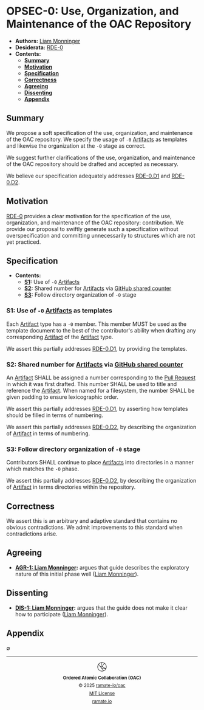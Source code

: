 # OPSEC-0: Use, Organization, and Maintenance of the OAC Repository
- **Authors:** [Liam Monninger](mailto:liam@ramate.io)
- **Desiderata:** [RDE-0](../../../rde/rera-000-000-000-dulan/rde-000-000-000/README.md)
- **Contents:**
  - **[Summary](#summary)**
  - **[Motivation](#motivation)**
  - **[Specification](#specification)**
  - **[Correctness](#correctness)**
  - **[Agreeing](#agreeing)**
  - **[Dissenting](#dissenting)**
  - **[Appendix](#appendix)**

## Summary
We propose a soft specification of the use, organization, and maintenance of the OAC repository. We specify the usage of `-0` [Artifacts](../../../rglo/rera-000-000-000-dulan/rglo-000-000-000-artifact/README.md) as templates and likewise the organization at the `-0` stage as correct.

We suggest further clarifications of the use, organization, and maintenance of the OAC repository should be drafted and accepted as necessary.

We believe our specification adequately addresses [RDE-0.D1](../../../rde/rera-000-000-000-dulan/rde-000-000-000/README.md#d1-provide-templates-for-artifacts-and-describe-their-usage) and [RDE-0.D2](../../../rde/rera-000-000-000-dulan/rde-000-000-000/README.md#d1-provide-templates-for-artifacts-and-describe-their-usage).

## Motivation
[RDE-0](../../../rde/rera-000-000-000-dulan/rde-000-000-000/README.md) provides a clear motivation for the specification of the use, organization, and maintenance of the OAC repository: contribution. We provide our proposal to swiftly generate such a specification without overspecification and committing unnecessarily to structures which are not yet practiced.

## Specification
- **Contents:**
  - **[S1](#s1-use-of--0-artifacts-as-templates):** Use of `-0` [Artifacts](../../../rglo/rera-000-000-000-dulan/)
  - **[S2](#s2-shared-number-for-artifacts-via-github-shared-counter):** Shared number for [Artifacts](../../../rglo/rera-000-000-000-dulan/rglo-000-000-000-artifact/README.md) via [GitHub shared counter](https://github.com/orgs/community/discussions/69759)
  - **[S3](#s3-follow-directory-organization-of--0-stage):** Follow directory organization of `-0` stage

### S1: Use of `-0` [Artifacts](../../../rglo/rera-000-000-000-dulan/rglo-000-000-000-artifact/README.md) as templates

Each [Artifact](../../../rglo/rera-000-000-000-dulan/rglo-000-000-000-artifact/README.md) type has a `-0` member. This member MUST be used as the template document to the best of the contributor's ability when drafting any corresponding [Artifact](../../../rglo/rera-000-000-000-dulan/rglo-000-000-000-artifact/README.md) of the [Artifact](../../../rglo/rera-000-000-000-dulan/rglo-000-000-000-artifact/README.md) type.

We assert this partially addresses [RDE-0.D1](../../../rde/rera-000-000-000-dulan/rde-000-000-000/README.md#d1-provide-templates-for-artifacts-and-describe-their-usage), by providing the templates.

### S2: Shared number for [Artifacts](../../../rglo/rera-000-000-000-dulan/rglo-000-000-000-artifact/README.md) via [GitHub shared counter](https://github.com/orgs/community/discussions/69759)

An [Artifact](../../../rglo/rera-000-000-000-dulan/rglo-000-000-000-artifact/README.md) SHALL be assigned a number corresponding to the [Pull Request](https://docs.github.com/en/pull-requests/collaborating-with-pull-requests/proposing-changes-to-your-work-with-pull-requests/about-pull-requests) in which it was first drafted. This number SHALL be used to title and reference the [Artifact](../../../rglo/rera-000-000-000-dulan/rglo-000-000-000-artifact/README.md). When named for a filesystem, the number SHALL be given padding to ensure lexicographic order.

We assert this partially addresses [RDE-0.D1](../../../rde/rera-000-000-000-dulan/rde-000-000-000/README.md#d1-provide-templates-for-artifacts-and-describe-their-usage), by asserting how templates should be filled in terms of numbering.

We assert this partially addresses [RDE-0.D2](../../../rde/rera-000-000-000-dulan/rde-000-000-000/README.md#d1-provide-templates-for-artifacts-and-describe-their-usage), by describing the organization of [Artifact](../../../rglo/rera-000-000-000-dulan/rglo-000-000-000-artifact/README.md) in terms of numbering.

### S3: Follow directory organization of `-0` stage

Contributors SHALL continue to place [Artifacts](../../../rglo/rera-000-000-000-dulan/rglo-000-000-000-artifact/README.md) into directories in a manner which matches the `-0` phase.

We assert this partially addresses [RDE-0.D2](../../../rde/rera-000-000-000-dulan/rde-000-000-000/README.md#d1-provide-templates-for-artifacts-and-describe-their-usage), by describing the organization of [Artifact](../../../rglo/rera-000-000-000-dulan/rglo-000-000-000-artifact/README.md) in terms directories within the repository.

## Correctness
We assert this is an arbitrary and adaptive standard that contains no obvious contradictions. We admit improvements to this standard when contradictions arise.

## Agreeing
- **[AGR-1: Liam Monninger](./agreeing/agr-001-liam-monninger/README.md):** argues that guide describes the exploratory nature of this initial phase well ([Liam Monninger](mailto:liam@ramate.io)).

## Dissenting
- **[DIS-1: Liam Monninger](./dissenting/dis-001-liam-monninger/README.md):** argues that the guide does not make it clear how to participate ([Liam Monninger](mailto:liam@ramate.io)).

## Appendix
$\emptyset$

<!--OAC FOOTER: DO NOT REMOVE THIS LINE-->
---

<div align="center">
  <a href="https://github.com/ramate-io/oac">
    <picture>
      <source srcset="/assets/oac-inverted-transparent.png" media="(prefers-color-scheme: dark)">
      <img height="24" src="/assets/oac-transparent.png" alt="OAC"/>
    </picture>
  </a>
  <br/>
  <sub>
    <b>Ordered Atomic Collaboration (OAC)</b>
    <br/>
    &copy; 2025 <a href="https://github.com/ramate-io/oac">ramate-io/oac</a>
    <br/>
    <a href="https://github.com/ramate-io/oac/blob/main/LICENSE">MIT License</a>
    <br/>
    <a href="https://www.ramate.io">ramate.io</a>
  </sub>
</div>
